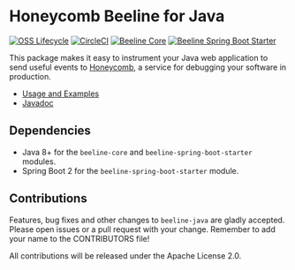 # Honeycomb Beeline for Java

[![OSS Lifecycle](https://img.shields.io/osslifecycle/honeycombio/beeline-java)](https://github.com/honeycombio/home/blob/main/honeycomb-oss-lifecycle-and-practices.md)
[![CircleCI](https://circleci.com/gh/honeycombio/beeline-java.svg?style=shield)](https://circleci.com/gh/honeycombio/beeline-java) [![Beeline Core](https://img.shields.io/maven-central/v/io.honeycomb.beeline/beeline-core.svg)](https://search.maven.org/search?q=a:beeline-core) [![Beeline Spring Boot Starter](https://img.shields.io/maven-central/v/io.honeycomb.beeline/beeline-spring-boot-starter.svg)](https://search.maven.org/search?q=a:beeline-spring-boot-starter)

This package makes it easy to instrument your Java web application to send useful events to
[Honeycomb](https://www.honeycomb.io), a service for debugging your software in production.

- [Usage and Examples](https://docs.honeycomb.io/beeline/java/)
- [Javadoc](https://honeycombio.github.io/beeline-java/overview-summary.html)

## Dependencies

- Java 8+ for the `beeline-core` and `beeline-spring-boot-starter` modules.
- Spring Boot 2 for the `beeline-spring-boot-starter` module.

## Contributions

Features, bug fixes and other changes to `beeline-java` are gladly accepted.
Please open issues or a pull request with your change.
Remember to add your name to the CONTRIBUTORS file!

All contributions will be released under the Apache License 2.0.
